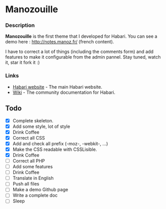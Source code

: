 Manozouille
===========

### Description

**Manozouille** is the first theme that I developed for Habari.
You can see a demo here : http://notes.manoz.fr/ (french content).

I have to correct a lot of things (including the comments form) and add features to make it configurable from the admin pannel.
Stay tuned, watch it, star it fork it :)

### Links

* [Habari website](https://habariproject.org/en/) - The main Habari website.
* [Wiki](http://wiki.habariproject.org/en) - The community documentation for Habari.

## Todo 

- [x] Complete skeleton.
- [x] Add some style, lot of style
- [x] Drink Coffee
- [x] Correct all CSS
- [x] Add and check all prefix (-moz-, -webkit-, ...)
- [x] Make the CSS readable with CSSLisible.
- [x] Drink Coffee
- [ ] Correct all PHP
- [ ] Add some features
- [ ] Drink Coffee
- [ ] Translate in English
- [ ] Push all files
- [ ] Make a demo Github page
- [ ] Write a complete doc
- [ ] Sleep